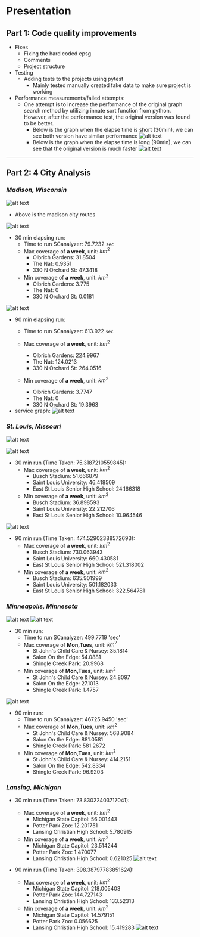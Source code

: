 # Presentation
[perf_short]: perf_short.png
[perf_long]: perf_long.png

[madison_short]: madison_short.png
[madison_long]: madison_long.png
[madison_service]: madison_service.png
[madison_routes]: madison_routes.png

[stlouis_short]: stlouis_short.png
[stlouis_long]: stlouis_long.png
[stlouis_routes]: stlouis_routes.jpg

[minneapolis_routes]: minneapolis_routes.png
[minneapolis_short]: minneapolis_short.png
[minneapolis_long]: minneapolis_long.png

[lansing_short]: lansing_short.png
[lansing_long]: lansing_long.png
[lansing_routes]: lansing_routes.jpg

## **Part 1: Code quality improvements**
* Fixes
  * Fixing the hard coded epsg
  * Comments
  * Project structure
* Testing
  * Adding tests to the projects using pytest
    * Mainly tested manually created fake data to make sure project is working
* Performance measurements/failed attempts:
  * One attempt is to increase the performance of the original graph search method by utilizing innate sort function from python. However, after the performance test, the original version was found to be better.
    * Below is the graph when the elapse time is short (30min), we can see both version have similar performance
   ![alt text][perf_short]
    * Below is the graph when the elapse time is long (90min), we can see that the original version is much faster
  ![alt text][perf_long]
---
## **Part 2: 4 City Analysis**

### *Madison, Wisconsin*
![alt text][madison_routes]
* Above is the madison city routes 
  
![alt text][madison_short]
* 30 min elapsing run:
  * Time to run SCanalyzer: $79.7232$ `sec`
  * Max coverage of **a week**, unit: $km^2$
    * Olbrich Gardens: 31.8504
    * The Nat: 0.9351
    * 330 N Orchard St:  47.3418
  * Min coverage of **a week**, unit: $km^2$
    * Olbrich Gardens: 3.775
    * The Nat: 0
    * 330 N Orchard St:  0.0181
  
![alt text][madison_long]
* 90 min elapsing run:
  * Time to run SCanalyzer: $613.922$ `sec`
  * Max coverage of **a week**, unit: $km^2$
    * Olbrich Gardens: $224.9967$
    * The Nat: $124.0213$
    * 330 N Orchard St:  $264.0516$

  * Min coverage of **a week**, unit: $km^2$
    * Olbrich Gardens: $3.7747$
    * The Nat: $0$
    * 330 N Orchard St: $19.3963$
* service graph:
  ![alt text][madison_service]

### *St. Louis, Missouri*
![alt text][stlouis_routes]

![alt text][stlouis_short]
* 30 min run (Time Taken: 75.3187210559845):
  * Max coverage of **a week**, unit: $km^2$
    * Busch Stadium: $51.666879$
    * Saint Louis University: $46.418509$
    * East St Louis Senior High School:  $24.166318$
  * Min coverage of **a week**, unit: $km^2$
    * Busch Stadium: $36.898593$
    * Saint Louis University: $22.212706$
    * East St Louis Senior High School:  $10.964546$


![alt text][stlouis_long]
* 90 min run (Time Taken: 474.52902388572693):
  * Max coverage of **a week**, unit: $km^2$
    * Busch Stadium: $730.063943$
    * Saint Louis University: $660.430581$
    * East St Louis Senior High School:  $521.318002$
  * Min coverage of **a week**, unit: $km^2$
    * Busch Stadium: $635.901999$
    * Saint Louis University: $501.182033$
    * East St Louis Senior High School:  $322.564781$

### *Minneapolis, Minnesota*
![alt text][minneapolis_routes]
![alt text][minneapolis_short]
* 30 min run:
  * Time to run SCanalyzer: $499.7719$ 'sec'
  * Max coverage of **Mon,Tues**, unit: $km^2$
    * St John's Child Care & Nursey: $35.1814$
    * Salon On the Edge: $54.0881$
    * Shingle Creek Park:  $20.9968$
  * Min coverage of **Mon,Tues**, unit: $km^2$
    * St John's Child Care & Nursey: $24.8097$
    * Salon On the Edge: $27.1013$
    * Shingle Creek Park:  $1.4757$

![alt text][minneapolis_long]
* 90 min run:
  * Time to run SCanalyzer: $46725.9450$ 'sec'
  * Max coverage of **Mon,Tues**, unit: $km^2$
    * St John's Child Care & Nursey: $568.9084$
    * Salon On the Edge: $881.0581$
    * Shingle Creek Park:  $581.2672$
  * Min coverage of **Mon,Tues**, unit: $km^2$
    * St John's Child Care & Nursey: $414.2151$
    * Salon On the Edge: $542.8334$
    * Shingle Creek Park:  $96.9203$

### *Lansing, Michigan*

* 30 min run (Time Taken: 73.83022403717041):
  * Max coverage of **a week**, unit: $km^2$
    * Michigan State Capitol: $56.001443$
    * Potter Park Zoo: $12.201751$
    * Lansing Christian High School:  $5.780915$
  * Min coverage of **a week**, unit: $km^2$
    * Michigan State Capitol: $23.514244$
    * Potter Park Zoo: $1.470077$
    * Lansing Christian High School:  $0.621025$
![alt text][lansing_short]

* 90 min run (Time Taken: 398.38797783851624):
  * Max coverage of **a week**, unit: $km^2$
    * Michigan State Capitol: $218.005403$
    * Potter Park Zoo: $144.727143$
    * Lansing Christian High School:  $133.52313$
  * Min coverage of **a week**, unit: $km^2$
    * Michigan State Capitol: $14.579151$
    * Potter Park Zoo: $0.056625$
    * Lansing Christian High School:  $15.419283$
![alt text][lansing_long]
